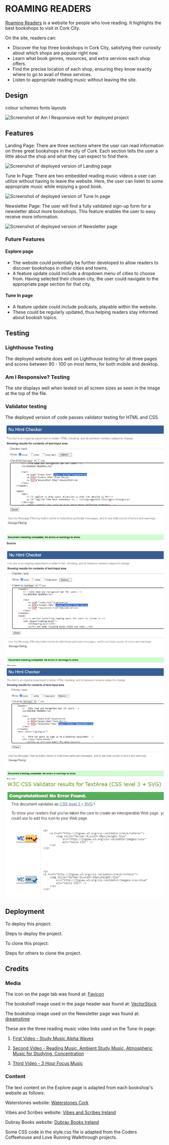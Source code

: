 # ROAMING READERS
[Roaming Readers](https://1234christina.github.io/readers-site/) is a website for people who love reading. It highlights the best bookshops to visit in Cork City. 

On the site, readers can:
+ Discover the top three bookshops in Cork City, satisfying their curiosity about which shops are popular right now.
+ Learn what book genres, resources, and extra services each shop offers.
+ Find the precise location of each shop, ensuring they know exactly where to go to avail of these services.
+ Listen to appropriate reading music without leaving the site.

## Design
colour schemes 
fonts 
layouts

![Screenshot of Am I Responsive reslt for deployed project]() 

## Features
Landing Page: 
There are three sections where the user can read information on three great bookshops in the city of Cork. Each section tells the user a little about the shop and what they can expect to find there.

![Screenshot of deployed version of Landing page]()

Tune In Page: 
There are two embedded reading music videos a user can utilize without having to leave the website. Here, the user can listen to some appropriate music while enjoying a good book.

![Screenshot of deployed version of Tune In page]()

Newsletter Page: The user will find a fully validated sign-up form for a newsletter about more bookshops. This feature enables the user to easy receive more information.

![Screenshot of deployed version of Newsletter page]()

### Future Features 

#### Explore page
- The website could potentially be further developed to allow readers to discover bookshops in other cities and towns.
- A feature update could include a dropdown menu of cities to choose from.  Having selected their chosen city, the user could navigate to the appropriate page section for that city.

#### Tune In page 
- A feature update could include podcasts, playable within the website.
- These could be regularly updated, thus helping readers stay informed about bookish topics.

## Testing 
### Lighthouse Testing
The deployed website does well on Lighthouse testing for all three pages and scores between 90 - 100 on most items, for both mobile and desktop.


### Am I Responsive? Testing
The site displays well when tested on all screen sizes as seen in the image at the top of the file.




### Validator testing
The deployed version of code passes validator testing for HTML and CSS

![Explore page html validation](/assets/images/explore-page-html-validation.png)
![Tune In page html validation](/assets/images/tune-in-page-html-validation.png)
![Newsletter page html validation](/assets/images/newsletter-page-html-validation.png)
![CSS Validation](/assets/images/css-validation.png)

## Deployment
To deploy this project:



Steps to deploy the project.

To clone this project:



Steps for others to clone the project.

## Credits

### Media
The icon on the page tab was found at: [Favicon](https://favicon.io/emoji-favicons/books/)

The bookshelf image used in the page header was found at: [VectorStock](https://www.vectorstock.com/royalty-free-vector/book-shelf-concept-vector-45081013)

The bookshop image used on the Newsletter page was found at: [dreamstime](https://www.dreamstime.com/stock-illustration-bookshop-bookstore-building-facade-row-books-window-vector-illustration-image99251970)

These are the three reading music video links used on the Tune-In page:

1. [First Video - Study Music Alpha Waves](https://www.youtube.com/watch?v=WPni755-Krg&t=198s)

2. [Second Video - Reading Music, Ambient Study Music, Atmospheric Music for Studying, Concentration](https://www.youtube.com/watch?v=I6wFBVk4uGQ)

3. [Third Video - 3 Hour Focus Music](https://www.youtube.com/watch?v=ctXQxPO3bbg&list=PLQkQfzsIUwRaXv-BmCq4sWcOTDz1Vd_F2)

### Content

The text content on the Explore page is adapted from each bookshop's website as follows:

Waterstones website: [Waterstones Cork](https://www.waterstones.com/bookshops/cork)

Vibes and Scribes website: [Vibes and Scribes Ireland](https://www.vibesandscribes.ie/about-us/)

Dubray Books website: [Dubray Books Ireland](https://www.dubraybooks.ie/giftcard/personal-shopper)

Some CSS code in the style.css file is adapted from the Coders Coffeehouse and Love Running Walkthrough projects.